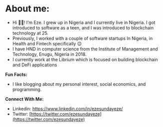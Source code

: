 
# **About me:**

- Hi 👋🏾! I’m Eze. I grew up in Nigeria and I currently live in Nigeria. I got introduced to software as a teen, and I was introduced to blockchain technology at 25.
- Previously, I worked with a couple of software startups In Nigeria, in Health and Fintech specifically 😉
- I have HND in computer science from the Institute of Management and Technology, Enugu, Nigeria in 2018.
- I currently work at the Librium which is focused on building blockchain and DeFi applications

**Fun Facts:**

- I like blogging about my personal interest, social economics, and programming.

**Connect With Me:**

- Linkedin: https://www.linkedin.com/in/ezesundayeze/
- Twitter: [https://twitter.com/ezesundayeze](https://twitter.com/ezesundayeze)

